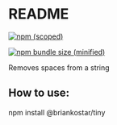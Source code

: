 # README

[![npm (scoped)](https://img.shields.io/npm/v/:package.svg)](https://www.npmjs.com/package/@briankostar/tiny)

[![npm bundle size (minified)](https://img.shields.io/bundlephobia/min/react.svg)](https://github.com/briankostar/tiny)

Removes spaces from a string

## How to use:
npm install @briankostar/tiny